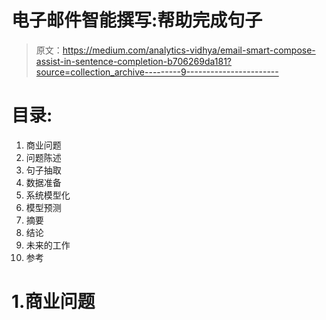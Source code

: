 # 电子邮件智能撰写:帮助完成句子

> 原文：<https://medium.com/analytics-vidhya/email-smart-compose-assist-in-sentence-completion-b706269da181?source=collection_archive---------9----------------------->

# **目录:**

1.  商业问题
2.  问题陈述
3.  句子抽取
4.  数据准备
5.  系统模型化
6.  模型预测
7.  摘要
8.  结论
9.  未来的工作
10.  参考

# 1.商业问题
